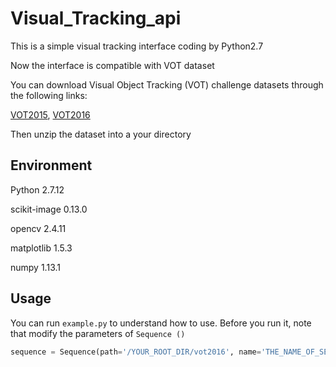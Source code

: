 # Visual_Tracking_api


This is a simple visual tracking interface coding by Python2.7

Now the interface is compatible with VOT dataset

You can download Visual Object Tracking (VOT) challenge datasets through the following links:

[VOT2015](http://data.votchallenge.net/vot2015/vot2015.zip), [VOT2016](http://data.votchallenge.net/vot2016/vot2016.zip)

Then unzip the dataset into a your directory

## Environment

Python 2.7.12

scikit-image 0.13.0

opencv 2.4.11

matplotlib 1.5.3

numpy 1.13.1

## Usage

You can run `example.py` to understand how to use. Before you run it, note that modify the parameters of `Sequence ()`

```python
sequence = Sequence(path='/YOUR_ROOT_DIR/vot2016', name='THE_NAME_OF_SEQUENCE', region_format='rectangle')

```

